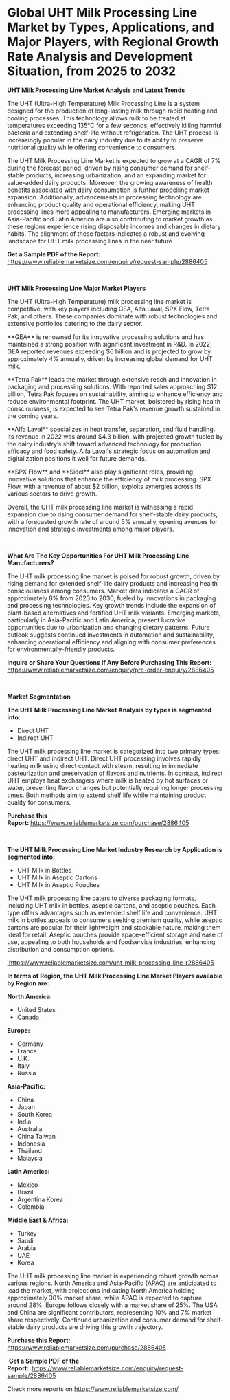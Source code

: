 <p><h1>Global UHT Milk Processing Line Market by Types, Applications, and Major Players, with Regional Growth Rate Analysis and Development Situation, from 2025 to 2032</h1></p><p><strong>UHT Milk Processing Line Market Analysis and Latest Trends</strong></p>
<p><p>The UHT (Ultra-High Temperature) Milk Processing Line is a system designed for the production of long-lasting milk through rapid heating and cooling processes. This technology allows milk to be treated at temperatures exceeding 135°C for a few seconds, effectively killing harmful bacteria and extending shelf-life without refrigeration. The UHT process is increasingly popular in the dairy industry due to its ability to preserve nutritional quality while offering convenience to consumers.</p><p>The UHT Milk Processing Line Market is expected to grow at a CAGR of 7% during the forecast period, driven by rising consumer demand for shelf-stable products, increasing urbanization, and an expanding market for value-added dairy products. Moreover, the growing awareness of health benefits associated with dairy consumption is further propelling market expansion. Additionally, advancements in processing technology are enhancing product quality and operational efficiency, making UHT processing lines more appealing to manufacturers. Emerging markets in Asia-Pacific and Latin America are also contributing to market growth as these regions experience rising disposable incomes and changes in dietary habits. The alignment of these factors indicates a robust and evolving landscape for UHT milk processing lines in the near future.</p></p>
<p><strong>Get a Sample PDF of the Report:&nbsp;</strong> <a href="https://www.reliablemarketsize.com/enquiry/request-sample/2886405?utm_campaign=2478&utm_medium=2&utm_source=Github&utm_content=ia&utm_term=13032025&utm_id=uht-milk-processing-line">https://www.reliablemarketsize.com/enquiry/request-sample/2886405</a></p>
<p>&nbsp;</p>
<p><strong>UHT Milk Processing Line Major Market Players</strong></p>
<p><p>The UHT (Ultra-High Temperature) milk processing line market is competitive, with key players including GEA, Alfa Laval, SPX Flow, Tetra Pak, and others. These companies dominate with robust technologies and extensive portfolios catering to the dairy sector.</p><p>**GEA** is renowned for its innovative processing solutions and has maintained a strong position with significant investment in R&D. In 2022, GEA reported revenues exceeding $6 billion and is projected to grow by approximately 4% annually, driven by increasing global demand for UHT milk.</p><p>**Tetra Pak** leads the market through extensive reach and innovation in packaging and processing solutions. With reported sales approaching $12 billion, Tetra Pak focuses on sustainability, aiming to enhance efficiency and reduce environmental footprint. The UHT market, bolstered by rising health consciousness, is expected to see Tetra Pak's revenue growth sustained in the coming years.</p><p>**Alfa Laval** specializes in heat transfer, separation, and fluid handling. Its revenue in 2022 was around $4.3 billion, with projected growth fueled by the dairy industry’s shift toward advanced technology for production efficacy and food safety. Alfa Laval's strategic focus on automation and digitalization positions it well for future demands.</p><p>**SPX Flow** and **Sidel** also play significant roles, providing innovative solutions that enhance the efficiency of milk processing. SPX Flow, with a revenue of about $2 billion, exploits synergies across its various sectors to drive growth.</p><p>Overall, the UHT milk processing line market is witnessing a rapid expansion due to rising consumer demand for shelf-stable dairy products, with a forecasted growth rate of around 5% annually, opening avenues for innovation and strategic investments among major players.</p></p>
<p>&nbsp;</p>
<p><strong>What Are The Key Opportunities For UHT Milk Processing Line Manufacturers?</strong></p>
<p><p>The UHT milk processing line market is poised for robust growth, driven by rising demand for extended shelf-life dairy products and increasing health consciousness among consumers. Market data indicates a CAGR of approximately 8% from 2023 to 2030, fueled by innovations in packaging and processing technologies. Key growth trends include the expansion of plant-based alternatives and fortified UHT milk variants. Emerging markets, particularly in Asia-Pacific and Latin America, present lucrative opportunities due to urbanization and changing dietary patterns. Future outlook suggests continued investments in automation and sustainability, enhancing operational efficiency and aligning with consumer preferences for environmentally-friendly products.</p></p>
<p><strong>Inquire or Share Your Questions If Any Before Purchasing This Report:</strong> <a href="https://www.reliablemarketsize.com/enquiry/pre-order-enquiry/2886405?utm_campaign=2478&utm_medium=2&utm_source=Github&utm_content=ia&utm_term=13032025&utm_id=uht-milk-processing-line">https://www.reliablemarketsize.com/enquiry/pre-order-enquiry/2886405</a></p>
<p>&nbsp;</p>
<p><strong>Market Segmentation</strong></p>
<p><strong>The UHT Milk Processing Line Market Analysis by types is segmented into:</strong></p>
<p><ul><li>Direct UHT</li><li>Indirect UHT</li></ul></p>
<p><p>The UHT milk processing line market is categorized into two primary types: direct UHT and indirect UHT. Direct UHT processing involves rapidly heating milk using direct contact with steam, resulting in immediate pasteurization and preservation of flavors and nutrients. In contrast, indirect UHT employs heat exchangers where milk is heated by hot surfaces or water, preventing flavor changes but potentially requiring longer processing times. Both methods aim to extend shelf life while maintaining product quality for consumers.</p></p>
<p><strong>Purchase this Report:&nbsp;</strong><a href="https://www.reliablemarketsize.com/purchase/2886405?utm_campaign=2478&utm_medium=2&utm_source=Github&utm_content=ia&utm_term=13032025&utm_id=uht-milk-processing-line">https://www.reliablemarketsize.com/purchase/2886405</a></p>
<p>&nbsp;</p>
<p><strong>The UHT Milk Processing Line Market Industry Research by Application is segmented into:</strong></p>
<p><ul><li>UHT Milk in Bottles</li><li>UHT Milk in Aseptic Cartons</li><li>UHT Milk in Aseptic Pouches</li></ul></p>
<p><p>The UHT milk processing line caters to diverse packaging formats, including UHT milk in bottles, aseptic cartons, and aseptic pouches. Each type offers advantages such as extended shelf life and convenience. UHT milk in bottles appeals to consumers seeking premium quality, while aseptic cartons are popular for their lightweight and stackable nature, making them ideal for retail. Aseptic pouches provide space-efficient storage and ease of use, appealing to both households and foodservice industries, enhancing distribution and consumption options.</p></p>
<p><a href="https://www.reliablemarketsize.com/uht-milk-processing-line-r2886405?utm_campaign=2478&utm_medium=2&utm_source=Github&utm_content=ia&utm_term=13032025&utm_id=uht-milk-processing-line">&nbsp;https://www.reliablemarketsize.com/uht-milk-processing-line-r2886405</a></p>
<p><strong>In terms of Region, the UHT Milk Processing Line Market Players available by Region are:</strong></p>
<p>
    <p> <strong> North America: </strong>
        <ul>
            <li>United States</li>
            <li>Canada</li>
        </ul>
        </p> 
    <p> <strong> Europe: </strong>
        <ul>
            <li>Germany</li>
            <li>France</li>
            <li>U.K.</li>
            <li>Italy</li>
            <li>Russia</li>
        </ul>
        </p> 
    <p> <strong> Asia-Pacific: </strong>
        <ul>
            <li>China</li>
            <li>Japan</li>
            <li>South Korea</li>
            <li>India</li>
            <li>Australia</li>
            <li>China Taiwan</li>
            <li>Indonesia</li>
            <li>Thailand</li>
            <li>Malaysia</li>
        </ul>
        </p> 
    <p> <strong> Latin America: </strong>
        <ul>
            <li>Mexico</li>
            <li>Brazil</li>
            <li>Argentina Korea</li>
            <li>Colombia</li>
        </ul>
        </p> 
    <p> <strong> Middle East & Africa: </strong>
        <ul>
            <li>Turkey</li>
            <li>Saudi</li>
            <li>Arabia</li>
            <li>UAE</li>
            <li>Korea</li>
        </ul>
    </p>
    </p>
<p><p>The UHT milk processing line market is experiencing robust growth across various regions. North America and Asia-Pacific (APAC) are anticipated to lead the market, with projections indicating North America holding approximately 30% market share, while APAC is expected to capture around 28%. Europe follows closely with a market share of 25%. The USA and China are significant contributors, representing 10% and 7% market share respectively. Continued urbanization and consumer demand for shelf-stable dairy products are driving this growth trajectory.</p></p>
<p><strong>Purchase this Report: </strong><a href="https://www.reliablemarketsize.com/purchase/2886405?utm_campaign=2478&utm_medium=2&utm_source=Github&utm_content=ia&utm_term=13032025&utm_id=uht-milk-processing-line">https://www.reliablemarketsize.com/purchase/2886405</a></p>
<p>&nbsp;<strong>Get a Sample PDF of the Report:&nbsp;&nbsp;</strong><a href="https://www.reliablemarketsize.com/enquiry/request-sample/2886405?utm_campaign=2478&utm_medium=2&utm_source=Github&utm_content=ia&utm_term=13032025&utm_id=uht-milk-processing-line">https://www.reliablemarketsize.com/enquiry/request-sample/2886405</a></p>
<p><strong></strong></p>
<p>Check more reports on <a href="https://www.reliablemarketsize.com/?utm_campaign=2478&utm_medium=2&utm_source=Github&utm_content=ia&utm_term=13032025&utm_id=uht-milk-processing-line">https://www.reliablemarketsize.com/</a></p>